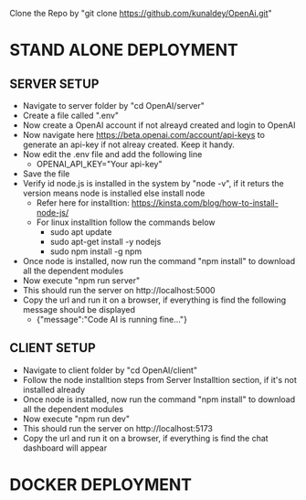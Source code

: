 Clone the Repo by "git clone https://github.com/kunaldey/OpenAi.git"

STAND ALONE DEPLOYMENT
===========================

SERVER SETUP
--------------------
* Navigate to server folder by "cd OpenAI/server"
* Create a file called ".env"
* Now create a OpenAI account if not alreayd created and login to OpenAI
* Now navigate here https://beta.openai.com/account/api-keys to generate an api-key if not alreay created. Keep it handy.
* Now edit the .env file and add the following line 
  * OPENAI_API_KEY="Your api-key"
* Save the file
* Verify id node.js is installed in the system by "node -v", if it returs the version means node is installed else install node
  * Refer here for installtion: https://kinsta.com/blog/how-to-install-node-js/
  * For linux installtion follow the commands below
    * sudo apt update
    * sudo apt-get install -y nodejs
    * sudo npm install -g npm
* Once node is installed, now run the command "npm install" to download all the dependent modules
* Now execute "npm run server"
* This should run the server on http://localhost:5000
* Copy the url and run it on a browser, if everything is find the following message should be displayed
  * {"message":"Code AI is running fine..."}

CLIENT SETUP
--------------------
* Navigate to client folder by "cd OpenAI/client"
* Follow the node installtion steps from Server Installtion section, if it's not installed already
* Once node is installed, now run the command "npm install" to download all the dependent modules
* Now execute "npm run dev"
* This should run the server on http://localhost:5173
* Copy the url and run it on a browser, if everything is find the chat dashboard will appear

DOCKER DEPLOYMENT
===========================
